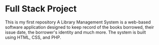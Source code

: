 # Full Stack Project 
This is my first repository
A Library Management System is a web-based software application designed to keep record of the books borrowed, their issue date, the borrower's identity and much more.
The system is built using HTML, CSS, and PHP.
